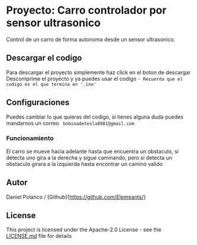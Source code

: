 # Proyecto: Carro controlador por sensor ultrasonico
Control de un carro de forma autonoma desde un sensor ultrasonico.

## Descargar el codigo
Para descargar el proyecto simplemente haz click en el boton de descargar
Descomprime el proyecto y ya puedes usar el codigo
	``` - Recuerda que el codigo es el que termina en '.ino' ```

## Configuraciones
Puedes cambiar lo que quieras del codigo, si tienes alguna duda puedes mandarnos un correo
	``  bobinadetesla8981@gmail.com ``

### Funcionamiento
El carro se mueve hacia adelante hasta que encuentra un obstaculo, si detecta uno gira a la derecha y sigue caminando, pero si detecta un obstaculo girara a la izquierda hasta encontrar un camino valido

## Autor
Daniel Polanco / [Github]{https://github.com/Elemeants/}

## License
This project is licensed under the Apache-2.0 License - see the [LICENSE.md](LICENSE.md) file for details